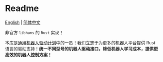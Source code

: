 # Readme

[English](README.md) | [简体中文](README_cn.md)

非官方 `libhans` 的 `Rust` 实现！

本库是[通用机器人驱动计划](https://github.com/Robot-Exp-Platform/libhans-rs)中的一员！我们立志于为更多的机器人平台提供 Rust 语言的驱动支持！**统一不同型号的机器人驱动接口，降低机器人学习成本，提供更高效的机器人控制方案！**
